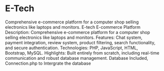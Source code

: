 # E-Tech
Comprehensive e-commerce platform for a computer shop selling electronics like laptops and monitors.
E-tech E-commerce Platform
Description: Comprehensive e-commerce platform for a computer shop selling electronics like laptops and monitors.
Features: Chat system, payment integration, review system, product filtering, search functionality, and secure authentication.
Technologies: PHP, JavaScript, HTML, Bootstrap, MySQL.
Highlights: Built entirely from scratch, including real-time communication and robust database management.
Database Included, Connection.php to Intergrate the database
